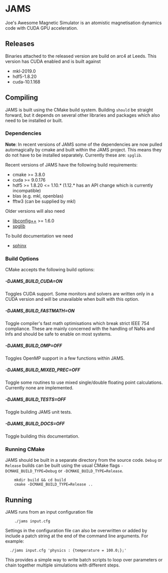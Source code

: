 # JAMS

Joe's Awesome Magnetic Simulator is an atomistic magnetisation dynamics code with CUDA GPU acceleration.

## Releases

Binaries attached to the released version are build on arc4 at Leeds. This version has CUDA enabled and is built against

- mkl-2019.0
- hdf5-1.8.20
- cuda-10.1.168

## Compiling

JAMS is built using the CMake build system. Building `should` be straight forward, but it depends on several other
libraries and packages which also need to be installed or built.

### Dependencies

**Note**: In recent versions of JAMS some of the dependencies are now pulled automagically by cmake and built within the JAMS
project. This means they do not have to be installed separately. Currently these are: `spglib`.

Recent versions of JAMS have the following build requirements:

- cmake >= 3.8.0
- cuda >= 9.0.176
- hdf5 >= 1.8.20 <= 1.10.* (1.12.* has an API change which is currently incompatible)
- blas (e.g. mkl, openblas)
- fftw3 (can be supplied by mkl)

Older versions will also need 

- [libconfig++](https://hyperrealm.github.io/libconfig/) >= 1.6.0
- [spglib](http://spglib.github.io/spglib/)

To build documentation we need 

- [sphinx](http://sphinx-doc.org)

### Build Options
CMake accepts the following build options:

##### -DJAMS_BUILD_CUDA=ON

Toggles CUDA support. Some monitors and solvers are written only in a CUDA version and will be unavailable when
    built with this option.

##### -DJAMS_BUILD_FASTMATH=ON

Toggle compiler's fast math optimisations which break strict IEEE 754 compliance. These are mainly concerned with the
    handling of NaNs and Infs and should be safe to enable on most systems.

##### -DJAMS_BUILD_OMP=OFF

Toggles OpenMP support in a few functions within JAMS.

##### -DJAMS_BUILD_MIXED_PREC=OFF

Toggle some routines to use mixed single/double floating point calculations. Currently none are implemented.

##### -DJAMS_BUILD_TESTS=OFF

Toggle building JAMS unit tests.

##### -DJAMS_BUILD_DOCS=OFF

Toggle building this documentation.

### Running CMake

JAMS should be built in a separate directory from the source code. `Debug` or `Release` builds can be built using the
usual CMake flags `-DCMAKE_BUILD_TYPE=Debug` or `-DCMAKE_BUILD_TYPE=Release`.

```shell
	mkdir build && cd build
	cmake -DCMAKE_BUILD_TYPE=Release ..
```

## Running

JAMS runs from an input configuration file

```shell
	./jams input.cfg
```

Settings in the configuration file can also be overwritten or added by include a patch string at the end of the command
line arguments. For example:

```shell
  ./jams input.cfg 'physics : {temperature = 100.0;};'
```

This provides a simple way to write batch scripts to loop over parameters or chain together multiple simulations with
different steps.
